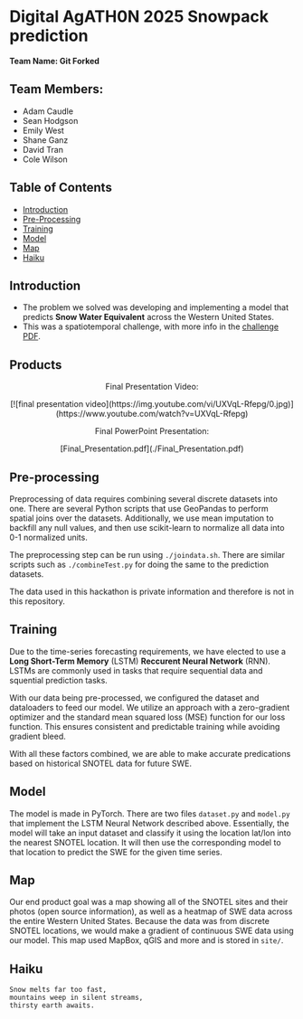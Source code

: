 # Digital AgATH0N 2025 Snowpack prediction
**Team Name: Git Forked**

## Team Members:
- Adam Caudle
- Sean Hodgson
- Emily West
- Shane Ganz
- David Tran
- Cole Wilson

## Table of Contents
- [Introduction](#introduction)
- [Pre-Processing](#pre-processing)
- [Training](#training)
- [Model](#model)
- [Map](#map)
- [Haiku](#haiku)

## Introduction
- The problem we solved was developing and implementing a model that predicts **Snow Water Equivalent** across the Western United States.
- This was a spatiotemporal challenge, with more info in the [challenge PDF](./SnowpackPredictionChallenge.pdf).

## Products

<p align=center>
Final Presentation Video:
</p>

<p align=center>
[![final presentation video](https://img.youtube.com/vi/UXVqL-Rfepg/0.jpg)](https://www.youtube.com/watch?v=UXVqL-Rfepg)
</p>

<p align=center>
Final PowerPoint Presentation:
</p>
<p align=center>
[Final_Presentation.pdf](./Final_Presentation.pdf)
</p>

## Pre-processing
Preprocessing of data requires combining several discrete datasets into one. There are several Python scripts that use GeoPandas to perform spatial joins over the datasets.
Additionally, we use mean imputation to backfill any null values, and then use scikit-learn to normalize all data into 0-1 normalized units.

The preprocessing step can be run using `./joindata.sh`. There are similar scripts such as `./combineTest.py` for doing the same to the prediction datasets.

The data used in this hackathon is private information and therefore is not in this repository.

## Training
Due to the time-series forecasting requirements, we have elected to use a **Long Short-Term Memory** (LSTM) **Reccurent Neural Network** (RNN). LSTMs are commonly used in tasks that require sequential data and squential prediction tasks.

With our data being pre-processed, we configured the dataset and dataloaders to feed our model. We utilize an approach with a zero-gradient optimizer and the standard mean squared loss (MSE) function for our loss function. This ensures consistent and predictable training while avoiding gradient bleed.

With all these factors combined, we are able to make accurate predications based on historical SNOTEL data for future SWE.

## Model
The model is made in PyTorch. There are two files `dataset.py` and `model.py` that implement the LSTM Neural Network described above. Essentially, the model will take an input dataset
and classify it using the location lat/lon into the nearest SNOTEL location. It will then use the corresponding model to that location to predict the SWE for the given time series.

## Map
Our end product goal was a map showing all of the SNOTEL sites and their photos (open source information), as well as a heatmap of SWE data across the entire Western United States.
Because the data was from discrete SNOTEL locations, we would make a gradient of continuous SWE data using our model. This map used MapBox, qGIS and more and is stored in `site/`.

## Haiku
```
Snow melts far too fast,
mountains weep in silent streams,
thirsty earth awaits.
```
